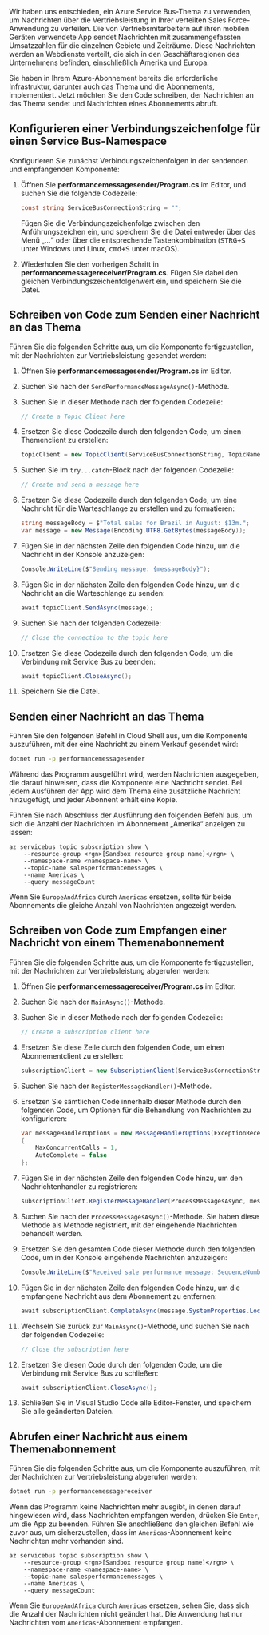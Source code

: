 Wir haben uns entschieden, ein Azure Service Bus-Thema zu verwenden, um Nachrichten über die Vertriebsleistung in Ihrer verteilten Sales Force-Anwendung zu verteilen. Die von Vertriebsmitarbeitern auf ihren mobilen Geräten verwendete App sendet Nachrichten mit zusammengefassten Umsatzzahlen für die einzelnen Gebiete und Zeiträume. Diese Nachrichten werden an Webdienste verteilt, die sich in den Geschäftsregionen des Unternehmens befinden, einschließlich Amerika und Europa.

Sie haben in Ihrem Azure-Abonnement bereits die erforderliche Infrastruktur, darunter auch das Thema und die Abonnements, implementiert. Jetzt möchten Sie den Code schreiben, der Nachrichten an das Thema sendet und Nachrichten eines Abonnements abruft.

## <a name="configure-a-connection-string-to-a-service-bus-namespace"></a>Konfigurieren einer Verbindungszeichenfolge für einen Service Bus-Namespace

Konfigurieren Sie zunächst Verbindungszeichenfolgen in der sendenden und empfangenden Komponente:

1. Öffnen Sie **performancemessagesender/Program.cs** im Editor, und suchen Sie die folgende Codezeile:

    ```C#
    const string ServiceBusConnectionString = "";
    ```

    Fügen Sie die Verbindungszeichenfolge zwischen den Anführungszeichen ein, und speichern Sie die Datei entweder über das Menü „...“ oder über die entsprechende Tastenkombination (<kbd>STRG+S</kbd> unter Windows und Linux, <kbd>cmd+S</kbd> unter macOS).

1. Wiederholen Sie den vorherigen Schritt in **performancemessagereceiver/Program.cs**. Fügen Sie dabei den gleichen Verbindungszeichenfolgenwert ein, und speichern Sie die Datei.

## <a name="write-code-that-sends-a-message-to-the-topic"></a>Schreiben von Code zum Senden einer Nachricht an das Thema

Führen Sie die folgenden Schritte aus, um die Komponente fertigzustellen, mit der Nachrichten zur Vertriebsleistung gesendet werden:

1. Öffnen Sie **performancemessagesender/Program.cs** im Editor.

1. Suchen Sie nach der `SendPerformanceMessageAsync()`-Methode.

1. Suchen Sie in dieser Methode nach der folgenden Codezeile:

    ```C#
    // Create a Topic Client here
    ```

1. Ersetzen Sie diese Codezeile durch den folgenden Code, um einen Themenclient zu erstellen:

    ```C#
    topicClient = new TopicClient(ServiceBusConnectionString, TopicName);
    ```

1. Suchen Sie im `try...catch`-Block nach der folgenden Codezeile:

    ```C#
    // Create and send a message here
    ```

1. Ersetzen Sie diese Codezeile durch den folgenden Code, um eine Nachricht für die Warteschlange zu erstellen und zu formatieren:

    ```C#
    string messageBody = $"Total sales for Brazil in August: $13m.";
    var message = new Message(Encoding.UTF8.GetBytes(messageBody));
    ```

1. Fügen Sie in der nächsten Zeile den folgenden Code hinzu, um die Nachricht in der Konsole anzuzeigen:

    ```C#
    Console.WriteLine($"Sending message: {messageBody}");
    ```

1. Fügen Sie in der nächsten Zeile den folgenden Code hinzu, um die Nachricht an die Warteschlange zu senden:

    ```C#
    await topicClient.SendAsync(message);
    ```

1. Suchen Sie nach der folgenden Codezeile:

    ```C#
    // Close the connection to the topic here
    ```

1. Ersetzen Sie diese Codezeile durch den folgenden Code, um die Verbindung mit Service Bus zu beenden:

    ```C#
    await topicClient.CloseAsync();
    ```

1. Speichern Sie die Datei.

## <a name="send-a-message-to-the-topic"></a>Senden einer Nachricht an das Thema

Führen Sie den folgenden Befehl in Cloud Shell aus, um die Komponente auszuführen, mit der eine Nachricht zu einem Verkauf gesendet wird:

```bash
dotnet run -p performancemessagesender
```

Während das Programm ausgeführt wird, werden Nachrichten ausgegeben, die darauf hinweisen, dass die Komponente eine Nachricht sendet. Bei jedem Ausführen der App wird dem Thema eine zusätzliche Nachricht hinzugefügt, und jeder Abonnent erhält eine Kopie.

Führen Sie nach Abschluss der Ausführung den folgenden Befehl aus, um sich die Anzahl der Nachrichten im Abonnement „Amerika“ anzeigen zu lassen:

```azurecli
az servicebus topic subscription show \
    --resource-group <rgn>[Sandbox resource group name]</rgn> \
    --namespace-name <namespace-name> \
    --topic-name salesperformancemessages \
    --name Americas \
    --query messageCount
```

Wenn Sie `EuropeAndAfrica` durch `Americas` ersetzen, sollte für beide Abonnements die gleiche Anzahl von Nachrichten angezeigt werden.

## <a name="write-code-that-receives-a-message-from-a-topic-subscription"></a>Schreiben von Code zum Empfangen einer Nachricht von einem Themenabonnement

Führen Sie die folgenden Schritte aus, um die Komponente fertigzustellen, mit der Nachrichten zur Vertriebsleistung abgerufen werden:

1. Öffnen Sie **performancemessagereceiver/Program.cs** im Editor.

1. Suchen Sie nach der `MainAsync()`-Methode.

1. Suchen Sie in dieser Methode nach der folgenden Codezeile:

    ```C#
    // Create a subscription client here
    ```

1. Ersetzen Sie diese Zeile durch den folgenden Code, um einen Abonnementclient zu erstellen:

    ```C#
    subscriptionClient = new SubscriptionClient(ServiceBusConnectionString, TopicName, SubscriptionName);
    ```

1. Suchen Sie nach der `RegisterMessageHandler()`-Methode.

1. Ersetzen Sie sämtlichen Code innerhalb dieser Methode durch den folgenden Code, um Optionen für die Behandlung von Nachrichten zu konfigurieren:

    ```C#
    var messageHandlerOptions = new MessageHandlerOptions(ExceptionReceivedHandler)
    {
        MaxConcurrentCalls = 1,
        AutoComplete = false
    };
    ```

1. Fügen Sie in der nächsten Zeile den folgenden Code hinzu, um den Nachrichtenhandler zu registrieren:

    ```C#
    subscriptionClient.RegisterMessageHandler(ProcessMessagesAsync, messageHandlerOptions);
    ```

1. Suchen Sie nach der `ProcessMessagesAsync()`-Methode. Sie haben diese Methode als Methode registriert, mit der eingehende Nachrichten behandelt werden.

1. Ersetzen Sie den gesamten Code dieser Methode durch den folgenden Code, um in der Konsole eingehende Nachrichten anzuzeigen:

    ```C#
    Console.WriteLine($"Received sale performance message: SequenceNumber:{message.SystemProperties.SequenceNumber} Body:{Encoding.UTF8.GetString(message.Body)}");
    ```

1. Fügen Sie in der nächsten Zeile den folgenden Code hinzu, um die empfangene Nachricht aus dem Abonnement zu entfernen:

    ```C#
    await subscriptionClient.CompleteAsync(message.SystemProperties.LockToken);
    ```

1. Wechseln Sie zurück zur `MainAsync()`-Methode, und suchen Sie nach der folgenden Codezeile:

    ```C#
    // Close the subscription here
    ```

1. Ersetzen Sie diesen Code durch den folgenden Code, um die Verbindung mit Service Bus zu schließen:

    ```C#
    await subscriptionClient.CloseAsync();
    ```

1. Schließen Sie in Visual Studio Code alle Editor-Fenster, und speichern Sie alle geänderten Dateien.

## <a name="retrieve-a-message-from-a-topic-subscription"></a>Abrufen einer Nachricht aus einem Themenabonnement

Führen Sie die folgenden Schritte aus, um die Komponente auszuführen, mit der Nachrichten zur Vertriebsleistung abgerufen werden:

```bash
dotnet run -p performancemessagereceiver
```

Wenn das Programm keine Nachrichten mehr ausgibt, in denen darauf hingewiesen wird, dass Nachrichten empfangen werden, drücken Sie `Enter`, um die App zu beenden. Führen Sie anschließend den gleichen Befehl wie zuvor aus, um sicherzustellen, dass im `Americas`-Abonnement keine Nachrichten mehr vorhanden sind.

```azurecli
az servicebus topic subscription show \
    --resource-group <rgn>[Sandbox resource group name]</rgn> \
    --namespace-name <namespace-name> \
    --topic-name salesperformancemessages \
    --name Americas \
    --query messageCount
```

Wenn Sie `EuropeAndAfrica` durch `Americas` ersetzen, sehen Sie, dass sich die Anzahl der Nachrichten nicht geändert hat. Die Anwendung hat nur Nachrichten vom `Americas`-Abonnement empfangen.
